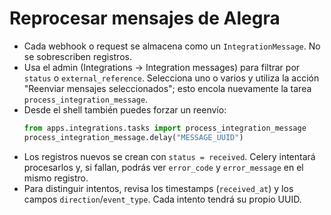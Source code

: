 # Reprocesar mensajes de Alegra

- Cada webhook o request se almacena como un `IntegrationMessage`. No se sobrescriben registros.
- Usa el admin (Integrations → Integration messages) para filtrar por `status` o `external_reference`. Selecciona uno o varios y utiliza la acción "Reenviar mensajes seleccionados"; esto encola nuevamente la tarea `process_integration_message`.
- Desde el shell también puedes forzar un reenvío:
  ```python
  from apps.integrations.tasks import process_integration_message
  process_integration_message.delay("MESSAGE_UUID")
  ```
- Los registros nuevos se crean con `status = received`. Celery intentará procesarlos y, si fallan, podrás ver `error_code` y `error_message` en el mismo registro.
- Para distinguir intentos, revisa los timestamps (`received_at`) y los campos `direction`/`event_type`. Cada intento tendrá su propio UUID.

